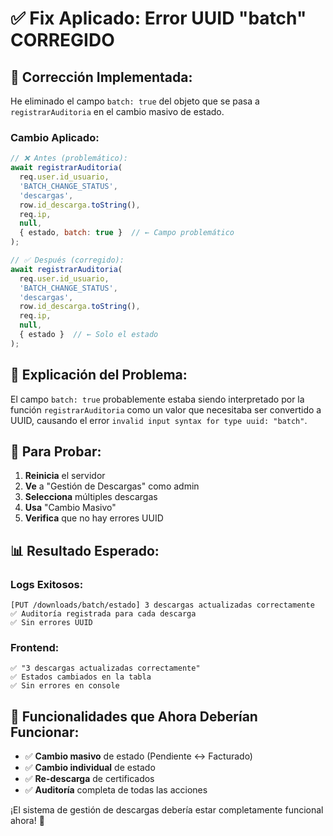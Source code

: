 # ✅ Fix Aplicado: Error UUID "batch" CORREGIDO

## 🔧 **Corrección Implementada:**

He eliminado el campo `batch: true` del objeto que se pasa a `registrarAuditoria` en el cambio masivo de estado.

### **Cambio Aplicado:**
```javascript
// ❌ Antes (problemático):
await registrarAuditoria(
  req.user.id_usuario,
  'BATCH_CHANGE_STATUS',
  'descargas',
  row.id_descarga.toString(),
  req.ip,
  null,
  { estado, batch: true }  // ← Campo problemático
);

// ✅ Después (corregido):
await registrarAuditoria(
  req.user.id_usuario,
  'BATCH_CHANGE_STATUS',
  'descargas',
  row.id_descarga.toString(),
  req.ip,
  null,
  { estado }  // ← Solo el estado
);
```

## 🎯 **Explicación del Problema:**

El campo `batch: true` probablemente estaba siendo interpretado por la función `registrarAuditoria` como un valor que necesitaba ser convertido a UUID, causando el error `invalid input syntax for type uuid: "batch"`.

## 🧪 **Para Probar:**

1. **Reinicia** el servidor
2. **Ve** a "Gestión de Descargas" como admin
3. **Selecciona** múltiples descargas
4. **Usa** "Cambio Masivo"
5. **Verifica** que no hay errores UUID

## 📊 **Resultado Esperado:**

### **Logs Exitosos:**
```
[PUT /downloads/batch/estado] 3 descargas actualizadas correctamente
✅ Auditoría registrada para cada descarga
✅ Sin errores UUID
```

### **Frontend:**
```
✅ "3 descargas actualizadas correctamente"
✅ Estados cambiados en la tabla
✅ Sin errores en console
```

## 🎯 **Funcionalidades que Ahora Deberían Funcionar:**

- ✅ **Cambio masivo** de estado (Pendiente ↔ Facturado)
- ✅ **Cambio individual** de estado
- ✅ **Re-descarga** de certificados
- ✅ **Auditoría** completa de todas las acciones

¡El sistema de gestión de descargas debería estar completamente funcional ahora! 🚀